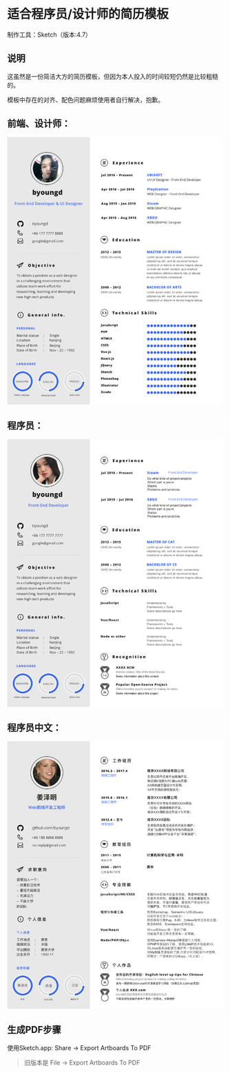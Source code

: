 # 适合程序员/设计师的简历模板
制作工具：Sketch（版本:4.7）

## 说明
这虽然是一份简洁大方的简历模板，但因为本人投入的时间较短仍然是比较粗糙的。

模板中存在的对齐、配色问题麻烦使用者自行解决，抱歉。

## 前端、设计师：

![Resume-byoungd](Resume-Sketch-byoungd/Designer@2x.png)

## 程序员：

![Resume-byoungd](Resume-Sketch-byoungd/Programmer@2x.png)

## 程序员中文：

![Resume-byoungd](Resume-Sketch-byoungd/Programmer-zh@2x.png)

## 生成PDF步骤

使用Sketch.app: Share -> Export Artboards To PDF
>旧版本是 File -> Export Artboards To PDF